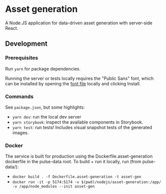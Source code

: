 # Asset generation

A Node.JS application for data-driven asset generation with server-side React.

## Development

### Prerequisites

Run `yarn` for package dependencies.

Running the server or tests locally requires the "Public Sans" font, which can be installed by opening the
[font file](./src/fonts/PublicSans-Medium.ttf) locally and clicking Install.

### Commands

See `package.json`, but some highlights:

- `yarn dev`: run the local dev server
- `yarn storybook`: inspect the available components in Storybook.
- `yarn test`: run tests! Includes visual snapshot tests of the generated images.

### Docker

The service is built for production using the Dockerfile.asset-generation dockerfile in the pulse-data root.
To build + run it locally, run (from pulse-data/):

- `docker build . -f Dockerfile.asset-generation -t asset-gen`
- `docker run -it -p 5174:5174 -v $(pwd)/nodejs/asset-generation:/app/ -v /app/node_modules --init asset-gen`
